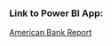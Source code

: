 ### Link to Power BI App:
[American Bank Report](https://app.powerbi.com/view?r=eyJrIjoiZjk2NDdhODgtNDJmMS00NzZlLTgwMTgtYTk1YjgzMjZiY2M2IiwidCI6IjBjOTlhODMxLTVlNjktNGIyNi1hZGRiLWQzNDliNGJmYWEwNiJ9&pageName=ReportSection7698bc527cec90117818)
